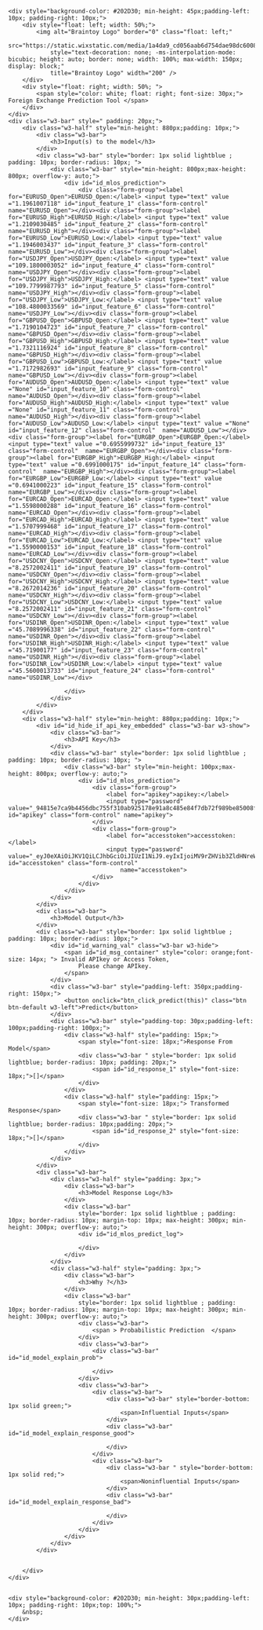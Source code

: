 <html lang="en">

<head>
    <title> FX2 WhatsApp World </title>
    <meta charset="utf-8">
    <meta name="viewport" content="width=device-width, initial-scale=1">
    <link rel="stylesheet" href="https://maxcdn.bootstrapcdn.com/bootstrap/3.4.1/css/bootstrap.min.css">
    <script src="https://ajax.googleapis.com/ajax/libs/jquery/3.5.1/jquery.min.js"></script>
    <script src="https://maxcdn.bootstrapcdn.com/bootstrap/3.4.1/js/bootstrap.min.js"></script>
    <link rel="stylesheet" href="https://www.w3schools.com/w3css/4/w3.css">
</head>

<body onload="readyfn(this)">

    <div style="background-color: #202D30; min-height: 45px;padding-left: 10px; padding-right: 10px;">
        <div style="float: left; width: 50%;">
            <img alt="Braintoy Logo" border="0" class="float: left;"
                src="https://static.wixstatic.com/media/1a4da9_cd056aab6d754dae98dc60083c4317a8~mv2.png"
                style="text-decoration: none; -ms-interpolation-mode: bicubic; height: auto; border: none; width: 100%; max-width: 150px; display: block;"
                title="Braintoy Logo" width="200" />
        </div>
        <div style="float: right; width: 50%; ">
            <span style="color: white; float: right; font-size: 30px;"> Foreign Exchange Prediction Tool </span>
        </div>
    </div>
    <div class="w3-bar" style=" padding: 20px;">
        <div class="w3-half" style="min-height: 880px;padding: 10px;">
            <div class="w3-bar">
                <h3>Input(s) to the model</h3>
            </div>
            <div class="w3-bar" style="border: 1px solid lightblue ; padding: 10px; border-radius: 10px; ">
                <div class="w3-bar" style="min-height: 800px;max-height: 800px; overflow-y: auto;">
                    <div id="id_mlos_prediction">
                        <div class="form-group"><label for="EURUSD_Open">EURUSD_Open:</label> <input type="text" value ="1.1961007118" id="input_feature_1" class="form-control"  name="EURUSD_Open"></div><div class="form-group"><label for="EURUSD_High">EURUSD_High:</label> <input type="text" value ="1.2109030485" id="input_feature_2" class="form-control"  name="EURUSD_High"></div><div class="form-group"><label for="EURUSD_Low">EURUSD_Low:</label> <input type="text" value ="1.1946003437" id="input_feature_3" class="form-control"  name="EURUSD_Low"></div><div class="form-group"><label for="USDJPY_Open">USDJPY_Open:</label> <input type="text" value ="109.1800003052" id="input_feature_4" class="form-control"  name="USDJPY_Open"></div><div class="form-group"><label for="USDJPY_High">USDJPY_High:</label> <input type="text" value ="109.7799987793" id="input_feature_5" class="form-control"  name="USDJPY_High"></div><div class="form-group"><label for="USDJPY_Low">USDJPY_Low:</label> <input type="text" value ="108.4800033569" id="input_feature_6" class="form-control"  name="USDJPY_Low"></div><div class="form-group"><label for="GBPUSD_Open">GBPUSD_Open:</label> <input type="text" value ="1.7190104723" id="input_feature_7" class="form-control"  name="GBPUSD_Open"></div><div class="form-group"><label for="GBPUSD_High">GBPUSD_High:</label> <input type="text" value ="1.7321116924" id="input_feature_8" class="form-control"  name="GBPUSD_High"></div><div class="form-group"><label for="GBPUSD_Low">GBPUSD_Low:</label> <input type="text" value ="1.7172982693" id="input_feature_9" class="form-control"  name="GBPUSD_Low"></div><div class="form-group"><label for="AUDUSD_Open">AUDUSD_Open:</label> <input type="text" value ="None" id="input_feature_10" class="form-control"  name="AUDUSD_Open"></div><div class="form-group"><label for="AUDUSD_High">AUDUSD_High:</label> <input type="text" value ="None" id="input_feature_11" class="form-control"  name="AUDUSD_High"></div><div class="form-group"><label for="AUDUSD_Low">AUDUSD_Low:</label> <input type="text" value ="None" id="input_feature_12" class="form-control"  name="AUDUSD_Low"></div><div class="form-group"><label for="EURGBP_Open">EURGBP_Open:</label> <input type="text" value ="0.6955999732" id="input_feature_13" class="form-control"  name="EURGBP_Open"></div><div class="form-group"><label for="EURGBP_High">EURGBP_High:</label> <input type="text" value ="0.6991000175" id="input_feature_14" class="form-control"  name="EURGBP_High"></div><div class="form-group"><label for="EURGBP_Low">EURGBP_Low:</label> <input type="text" value ="0.6941000223" id="input_feature_15" class="form-control"  name="EURGBP_Low"></div><div class="form-group"><label for="EURCAD_Open">EURCAD_Open:</label> <input type="text" value ="1.5598000288" id="input_feature_16" class="form-control"  name="EURCAD_Open"></div><div class="form-group"><label for="EURCAD_High">EURCAD_High:</label> <input type="text" value ="1.5707999468" id="input_feature_17" class="form-control"  name="EURCAD_High"></div><div class="form-group"><label for="EURCAD_Low">EURCAD_Low:</label> <input type="text" value ="1.5590000153" id="input_feature_18" class="form-control"  name="EURCAD_Low"></div><div class="form-group"><label for="USDCNY_Open">USDCNY_Open:</label> <input type="text" value ="8.2572002411" id="input_feature_19" class="form-control"  name="USDCNY_Open"></div><div class="form-group"><label for="USDCNY_High">USDCNY_High:</label> <input type="text" value ="8.2672014236" id="input_feature_20" class="form-control"  name="USDCNY_High"></div><div class="form-group"><label for="USDCNY_Low">USDCNY_Low:</label> <input type="text" value ="8.2572002411" id="input_feature_21" class="form-control"  name="USDCNY_Low"></div><div class="form-group"><label for="USDINR_Open">USDINR_Open:</label> <input type="text" value ="45.7089996338" id="input_feature_22" class="form-control"  name="USDINR_Open"></div><div class="form-group"><label for="USDINR_High">USDINR_High:</label> <input type="text" value ="45.71900177" id="input_feature_23" class="form-control"  name="USDINR_High"></div><div class="form-group"><label for="USDINR_Low">USDINR_Low:</label> <input type="text" value ="45.5600013733" id="input_feature_24" class="form-control"  name="USDINR_Low"></div>

                    </div>
                </div>
            </div>
        </div>
        <div class="w3-half" style="min-height: 880px;padding: 10px;">
            <div id="id_hide_if_api_key_embedded" class="w3-bar w3-show">
                <div class="w3-bar">
                    <h3>API Key</h3>
                </div>
                <div class="w3-bar" style="border: 1px solid lightblue ; padding: 10px; border-radius: 10px; ">
                    <div class="w3-bar" style="min-height: 100px;max-height: 800px; overflow-y: auto;">
                        <div id="id_mlos_prediction">
                            <div class="form-group">
                                <label for="apikey">apikey:</label>
                                <input type="password" value="_94815e7ca9b4456dbc755f310ab925178e91a8c485e84f7db72f989be85008fb_" id="apikey" class="form-control" name="apikey">
                            </div>
                            <div class="form-group">
                                <label for="accesstoken">accesstoken:</label>
                                <input type="password" value="_eyJ0eXAiOiJKV1QiLCJhbGciOiJIUzI1NiJ9.eyIxIjoiMV9rZHVib3ZldHNreWlnbWFpbGNvbV9iNDU1OWI3Y2QwMDI0MTQwOTI2YTIxMjI4NzU1ZjY2YSJ9.3LcDZxKUsUo5YMOQD3P_2RPdvQZ2RSIin7M1ZOndmLU_" id="accesstoken" class="form-control"
                                    name="accesstoken">
                            </div>
                        </div>
                    </div>
                </div>
            </div>
            <div class="w3-bar">
                <h3>Model Output</h3>
            </div>
            <div class="w3-bar" style="border: 1px solid lightblue ; padding: 10px; border-radius: 10px;">
                <div id="id_warning_val" class="w3-bar w3-hide">
                    <span id="id_msg_container" style="color: orange;font-size: 14px; "> Invalid APIkey or Access Token,
                        Please change APIkey.
                    </span>
                </div>
                <div class="w3-bar" style="padding-left: 350px;padding-right: 150px;">
                    <button onclick="btn_click_predict(this)" class="btn btn-default w3-left">Predict</button>
                </div>
                <div class="w3-bar" style="padding-top: 30px;padding-left: 100px;padding-right: 100px;">
                    <div class="w3-half" style="padding: 15px;">
                        <span style="font-size: 18px;">Response From Model</span>
                        <div class="w3-bar " style="border: 1px solid lightblue; border-radius: 10px; padding: 20px;">
                            <span id="id_response_1" style="font-size: 18px;">[]</span>
                        </div>
                    </div>
                    <div class="w3-half" style="padding: 15px;">
                        <span style="font-size: 18px;"> Transformed Response</span>
                        <div class="w3-bar " style="border: 1px solid lightblue; border-radius: 10px;padding: 20px;">
                            <span id="id_response_2" style="font-size: 18px;">[]</span>
                        </div>
                    </div>
                </div>
            </div>
            <div class="w3-bar">
                <div class="w3-half" style="padding: 3px;">
                    <div class="w3-bar">
                        <h3>Model Response Log</h3>
                    </div>
                    <div class="w3-bar"
                        style="border: 1px solid lightblue ; padding: 10px; border-radius: 10px; margin-top: 10px; max-height: 300px; min-height: 300px; overflow-y: auto;">
                        <div id="id_mlos_predict_log">

                        </div>
                    </div>
                </div>
                <div class="w3-half" style="padding: 3px;">
                    <div class="w3-bar">
                        <h3>Why ?</h3>
                    </div>
                    <div class="w3-bar"
                        style="border: 1px solid lightblue ; padding: 10px; border-radius: 10px; margin-top: 10px; max-height: 300px; min-height: 300px; overflow-y: auto;">
                        <div class="w3-bar">
                            <span > Probabilistic Prediction  </span>
                        </div>
                        <div class="w3-bar">
                            <div class="w3-bar" id="id_model_explain_prob">

                            </div>
                        </div>
                        <div class="w3-bar">
                            <div class="w3-bar">
                                <div class="w3-bar" style="border-bottom: 1px solid green;">
                                    <span>Influential Inputs</span>
                                </div>
                                <div class="w3-bar" id="id_model_explain_response_good">

                                </div>
                            </div>
                            <div class="w3-bar">
                                <div class="w3-bar " style="border-bottom: 1px solid red;">
                                    <span>Noninfluential Inputs</span>
                                </div>
                                <div class="w3-bar" id="id_model_explain_response_bad">

                                </div>
                            </div>
                        </div>
                    </div>
                </div>
            </div>


        </div>
    </div>


    <div style="background-color: #202D30; min-height: 30px;padding-left: 10px; padding-right: 10px;top: 100%;">
        &nbsp;
    </div>
</body>
<script>
    var feature_list = {"columns": ["EURUSD_Open", "EURUSD_High", "EURUSD_Low", "USDJPY_Open", "USDJPY_High", "USDJPY_Low", "GBPUSD_Open", "GBPUSD_High", "GBPUSD_Low", "AUDUSD_Open", "AUDUSD_High", "AUDUSD_Low", "EURGBP_Open", "EURGBP_High", "EURGBP_Low", "EURCAD_Open", "EURCAD_High", "EURCAD_Low", "USDCNY_Open", "USDCNY_High", "USDCNY_Low", "USDINR_Open", "USDINR_High", "USDINR_Low"], "index": [0, 1, 2], "data": [[1.2033983469, 1.2040069103, 1.1944006681, 109.8300018311, 109.9899978638, 109.0500030518, 1.7238109112, 1.7272051573, 1.7183902264, null, null, null, 0.6973999739, 0.6977000237, 0.6937000155, 1.5615999699, 1.5666999817, 1.5542000532, 8.2670001984, 8.2672014236, 8.2670001984, 45.7089996338, 45.7280006409, 45.6150016785], [1.1961007118, 1.2109030485, 1.1946003437, 109.1800003052, 109.7799987793, 108.4800033569, 1.7190104723, 1.7321116924, 1.7172982693, null, null, null, 0.6955999732, 0.6991000175, 0.6941000223, 1.5598000288, 1.5707999468, 1.5590000153, 8.2572002411, 8.2672014236, 8.2572002411, 45.7089996338, 45.71900177, 45.5600013733], [1.208999753, 1.213003397, 1.2077003717, 108.7300033569, 108.7900009155, 108.0400009155, 1.7304929495, 1.7318116426, 1.7252088785, null, null, null, 0.6988000274, 0.7014999986, 0.6977000237, 1.5664999485, 1.5762000084, 1.564800024, 8.2672014236, 8.2672014236, 8.2671003342, 45.6319999695, 45.65599823, 45.4749984741]]}
    var data_domain = "table"
    var apikey = "_apikey_"
    var accesstoken = "_accesstoken_"
    if (apikey == "_apikey_" && accesstoken == "_accesstoken_") {
        itm = document.getElementById("id_hide_if_api_key_embedded")
        itm.className = itm.className.replace("w3-hide", "w3-show")
    }
    else {
        itm = document.getElementById("id_hide_if_api_key_embedded")
        itm.className = itm.className.replace("w3-show", "w3-hide")
    }
    document.getElementById("apikey").value = apikey
    document.getElementById("accesstoken").value = accesstoken
    var req_count = 1
    function readyfn() {
    }
    function show() {
        itm = document.getElementById("id_warning_val")
        itm.className = itm.className.replace("w3-hide", "w3-show")
    }
    function hide() {
        itm = document.getElementById("id_warning_val")
        itm.className = itm.className.replace("w3-show", "w3-hide")
    }
    function btn_click_predict(e) {
        apikey = document.getElementById("apikey").value
        accesstoken = document.getElementById("accesstoken").value
        if (apikey == "_apikey_") {
            show()
            itm = document.getElementById("id_mlos_predict_log")
            spn = document.createElement("div")
            spn.setAttribute("class", "w3-bar")
            spn.innerHTML = "[" + req_count + "]" + " - Unauthorized "
            itm.insertBefore(spn, itm.childNodes[0]);
            req_count = req_count + 1
            return
        }
        else {
            hide()
        }

        var num_features = feature_list["columns"].length
        var data = {
            "data": []
        };
        var feature_important_list = []
        inc = 1
dtx = []
feature_list["columns"].forEach(element => {
tmp = {
"feature": element,
"id": "input_feature_" + inc,
"weight": 0,
"target": 0
}
feature_important_list.push(tmp)
itmv = document.getElementById("input_feature_" + inc).value
dtx.push(itmv)
inc = inc + 1
});
data["data"].push(dtx)
        var xhr = new XMLHttpRequest();
        xhr.withCredentials = true;
        xhr.addEventListener("readystatechange", function () {
            if (this.readyState === 4) {
                resp = []
                try {
                    resp = JSON.parse(this.responseText)

                } catch (error) {
                    itm = document.getElementById("id_mlos_predict_log")
                    spn = document.createElement("div")
                    spn.setAttribute("class", "w3-bar")
                    spn.innerHTML = "[" + req_count + "]" + " - Unauthorized "
                    itm.insertBefore(spn, itm.childNodes[0]);
                }
                if (resp.success == true) {
                    mresp = resp.results.results
                    console.log(mresp)
                    sample_response = mresp.prediction[0]
                    document.getElementById("id_response_1").innerHTML = mresp.prediction[0]
                    document.getElementById("id_response_2").innerHTML = mresp.prediction_transformed[0]
                    itm = document.getElementById("id_mlos_predict_log")
                    spn = document.createElement("div")
                    spn.setAttribute("class", "w3-bar")
                    spn.innerHTML = "[" + req_count + "]" + "MODEL RESPONSE " + mresp.prediction_transformed[0]
                    itm.insertBefore(spn, itm.childNodes[0]);

                    response_explanation = mresp.explanation

                    itm = document.getElementById("id_model_explain_response_bad")
                    itm.innerHTML = ""
                    itm = document.getElementById("id_model_explain_response_good")
                    itm.innerHTML = ""


                    feature_important_list.forEach(element => {
                        response_explanation.forEach(expln => {
                            if (element.feature == expln.feature) {
                                element.weight = expln.weight
                                element.target = expln.target
                                if (expln.normweight > 0.2) {
                                    moditem = document.getElementById(element.id)
                                    moditem.setAttribute("style", "border-bottom:2px solid green;line-height: 50px;")
                                    itm = document.getElementById("id_model_explain_response_good")
                                    spn = document.createElement("span")
                                    spn.setAttribute("class", "w3-block ")
                                    spn.setAttribute("style", "color:green;")
                                    spn.innerHTML = element.feature + " [ " +  expln.weight +   " ] "
                                    itm.insertBefore(spn, itm.childNodes[0]);
                                }
                                else {
                                    moditem = document.getElementById(element.id)
                                    moditem.setAttribute("style", "border-bottom:2px solid red;line-height: 50px;")
                                    itm = document.getElementById("id_model_explain_response_bad")
                                    spn = document.createElement("span")
                                    spn.setAttribute("style", "color:red;")
                                    spn.setAttribute("class", "w3-block")
                                    spn.innerHTML = element.feature + " [ " +  expln.weight +   " ] "
                                    itm.insertBefore(spn, itm.childNodes[0]);
                                }
                            }
                        })
                    })


                    class_label = mresp["class_label"]
                        probability = mresp["probability"][0]
                        if (class_label.length > 0 && probability.length > 0) {
                            inc = 0
                            min = Math.min(probability)
                            max = Math.max(probability)
                            // valx= probability.map(this.normalize(min, max))
                            // // valx= probability-min
                            // console.log(valx)
                            itm = document.getElementById ("id_model_explain_prob")
                            itm.innerHTML = ""
                            class_label.forEach(elm => {

                                spn = document.createElement("span")
                                spn.setAttribute("class", "w3-block win-act-color")
                                spn.setAttribute("style", "color:green;")
                                spn.innerHTML = elm + " [ " + probability[inc] + " ] "
                                itm.appendChild(spn);
                                inc = inc + 1
                            })
                        }
                        else {
                            itm = document.getElementById ("id_model_explain_prob")
                            itm.innerHTML = "No class probability available."
                        }



                }
                else {
                    itm = document.getElementById("id_mlos_predict_log")
                    spn = document.createElement("div")
                    spn.setAttribute("class", "w3-bar")
                    spn.innerHTML = "[" + req_count + "]" + " - ERROR IN MODEL RESPONSE "
                    itm.insertBefore(spn, itm.childNodes[0]);
                }
                req_count = req_count + 1

            }


        });
        xhr.open("POST", "https://www.sait.mlos.io/api/v1/mlasaservice");
        xhr.setRequestHeader("content-type", "application/json");
        xhr.setRequestHeader("authorization", accesstoken);
        xhr.setRequestHeader("apikey", apikey);
        xhr.setRequestHeader("api", "predict");
        xhr.setRequestHeader("cache-control", "no-cache");
        xhr.setRequestHeader("Access-Control-Allow-Origin", "http://127.0.0.1:8080");
        // xhr.setRequestHeader("Access-Control-Content-Type", "*");
        // xhr.setRequestHeader("Access-Control-Allow-Credentials", true);


        xhr.setRequestHeader("app-token", "asdasda-asdasd-c8fd-da41-dd36d45914fc");
        data = JSON.stringify(data)
        xhr.send(data);
    }
    

</script>

</html>
